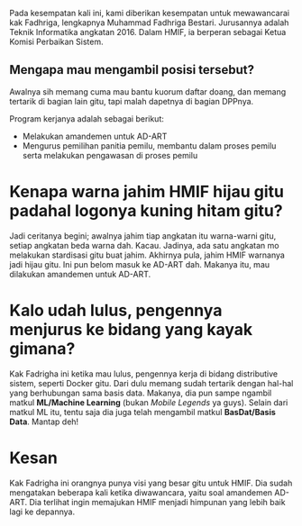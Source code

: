 <p>Pada kesempatan kali ini, kami diberikan kesempatan untuk mewawancarai kak Fadhriga, lengkapnya Muhammad Fadhriga Bestari. Jurusannya adalah Teknik Informatika angkatan 2016. Dalam HMIF, ia berperan sebagai Ketua Komisi Perbaikan Sistem.</p>

<h2>Mengapa mau mengambil posisi tersebut?</h2>
<p>Awalnya sih memang cuma mau bantu kuorum daftar doang, dan memang tertarik di bagian lain gitu, tapi malah dapetnya di bagian DPPnya.</p>

<p>Program kerjanya adalah sebagai berikut:</p>
<ul>
    <li>Melakukan amandemen untuk AD-ART</li>
    <li>Mengurus pemilihan panitia pemilu, membantu dalam proses pemilu serta melakukan pengawasan di proses pemilu</li>
</ul>

# Kenapa warna jahim HMIF hijau gitu padahal logonya kuning hitam gitu?
<p>
Jadi ceritanya begini; awalnya jahim tiap angkatan itu warna-warni gitu, setiap angkatan beda warna dah. Kacau. Jadinya, ada satu angkatan mo melakukan stardisasi gitu buat jahim. Akhirnya pula, jahim HMIF warnanya jadi hijau gitu. Ini pun belom masuk ke AD-ART dah. Makanya itu, mau dilakukan amandemen untuk AD-ART.
</p>

# Kalo udah lulus, pengennya menjurus ke bidang yang kayak gimana?
<p>
Kak Fadrigha ini ketika mau lulus, pengennya kerja di bidang distributive sistem, seperti Docker gitu. Dari dulu memang sudah tertarik dengan hal-hal yang berhubungan sama basis data. Makanya, dia pun sampe ngambil matkul <b>ML/Machine Learning</b> (bukan <i>Mobile Legends</i> ya guys). Selain dari matkul ML itu, tentu saja dia juga telah mengambil matkul <b>BasDat/Basis Data</b>. Mantap deh!
</p>

# Kesan
<p>
Kak Fadrigha ini orangnya punya visi yang besar gitu untuk HMIF. Dia sudah mengatakan beberapa kali ketika diwawancara, yaitu soal amandemen AD-ART. Dia terlihat ingin memajukan HMIF menjadi himpunan yang lebih baik lagi ke depannya.
</p>

